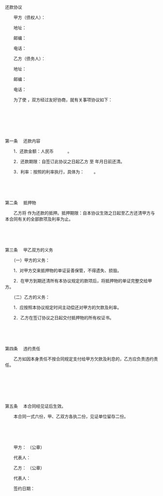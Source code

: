 



还款协议



 

　　甲方（债权人）：

　　地址：　　　　

　　邮编：

　　电话：　　

　　乙方（债务人）：

　　地址：

　　邮编：

　　电话：　　

　　为了使 ，双方经过友好协商，就有关事项协议如下：

　　

　　

　　

第一条
　还款内容

　　1．还款金额：人民币　　　 。

　　2．还款期限：自签订此协议之日起乙方 至 年月日前还清。

　　3．利率：按照的利率执行，具体为：　　 。

　　

　　

第二条
　抵押物

　　乙方将 作为还款的抵押。抵押期限：自本协议生效之日起至乙方还清甲方与本合同有关的全部款项及利率为止。

　　

　　

第三条
　甲乙双方的义务

　　（一）甲方的义务：

　　1．对甲方交来抵押物的单证妥善保管，不得遗失、损毁。

　　2．在甲方到期还清所有本协议规定的款项后，将抵押物的单证完整交给甲方。

　　（二）乙方的义务：

　　1．应按照本协议规定时间主动偿还对甲方的欠款及利率。

　　2．乙方在签订协议之日起交付抵押物的所有权证书。

　　

　　

第四条
　违约责任

　　乙方如因本身责任不按合同规定支付给甲方欠款及利息的，乙方应负责违约责任。

　　

　　

　　

第五条
　本合同经见证后生效。

　　本合同一式六份，甲、乙双方各执二份，见证单位留存二份。

　　

　　

　　甲方： （公章）

　　代表人：　　　　

　　乙方： （公章）

　　代表人：　　

　　签约日期：